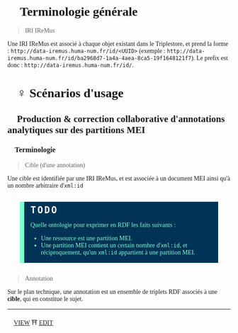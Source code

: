 # 📔 Terminologie générale

> IRI IReMus

Une IRI IReMus est associé à chaque objet existant dans le Triplestore, et prend la forme : `http://data-iremus.huma-num.fr/id/<UUID>` (exemple : `http://data-iremus.huma-num.fr/id/ba2968d7-1a4a-4aea-8ca5-19f1648121f7`). Le prefix est donc : `http://data-iremus.huma-num.fr/id/`.

# 🕵️‍♀️ Scénarios d'usage

## 🎼 Production & correction collaborative d'annotations analytiques sur des partitions MEI

### 📔 Terminologie

> Cible (d'une annotation)

Une cible est identifiée par une IRI IReMus, et est associée à un document MEI ainsi qu'à un nombre arbitraire d'`xml:id`

<div class="todo">

Quelle ontologie pour exprimer en RDF les faits suivants :
- Une ressource est une partition MEI.
- Une partition MEI contient un certain nombre d'`xml:id`, et réciproquement, qu'un `xml:id` appartient à une partition MEI.
</div>

> Annotation

Sur le plan technique, une annotation est un ensemble de triplets RDF associés à une **cible**, qui en constitue le sujet.

<hr/>

🏮 [VIEW](https://amleth.github.io/SHERLOCK/)
⛩ [EDIT](https://github.com/Amleth/SHERLOCK/blob/master/docs/index.md)

<style type="text/css" rel="stylesheet">
@import url("https://indestructibletype.com/fonts/Jost.css");
:root {
    --todo-color-b: #035;
    --todo-color-f: aquamarine;
}
body {
    font-family: Jost !important;
}
.todo {
    background-color: var(--todo-color-b);
    border-left: 10px solid var(--todo-color-f);
    color: var(--todo-color-f);
    margin: 2em;
    padding: 0.5em 0.5em 0.1em 1em;
}
.todo:before {
    color: white;
    content: 'TODO';
    font-family: monospace;
    font-size: 150%;
    font-weight: bold;
    letter-spacing: 3px;
}
</style>